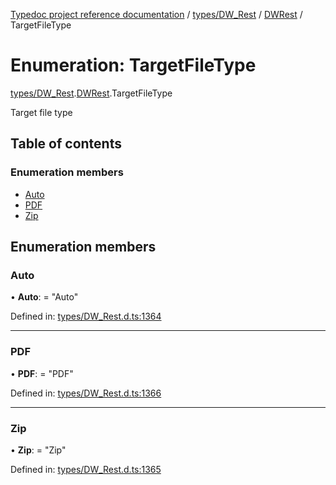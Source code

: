[Typedoc project reference documentation](../README.md) / [types/DW_Rest](../modules/types_dw_rest.md) / [DWRest](../modules/types_dw_rest.dwrest.md) / TargetFileType

# Enumeration: TargetFileType

[types/DW_Rest](../modules/types_dw_rest.md).[DWRest](../modules/types_dw_rest.dwrest.md).TargetFileType

Target file type

## Table of contents

### Enumeration members

- [Auto](types_dw_rest.dwrest.targetfiletype.md#auto)
- [PDF](types_dw_rest.dwrest.targetfiletype.md#pdf)
- [Zip](types_dw_rest.dwrest.targetfiletype.md#zip)

## Enumeration members

### Auto

• **Auto**: = "Auto"

Defined in: [types/DW_Rest.d.ts:1364](https://github.com/DocuWare/REST-Sample-TS/blob/6171aa8/src/types/DW_Rest.d.ts#L1364)

___

### PDF

• **PDF**: = "PDF"

Defined in: [types/DW_Rest.d.ts:1366](https://github.com/DocuWare/REST-Sample-TS/blob/6171aa8/src/types/DW_Rest.d.ts#L1366)

___

### Zip

• **Zip**: = "Zip"

Defined in: [types/DW_Rest.d.ts:1365](https://github.com/DocuWare/REST-Sample-TS/blob/6171aa8/src/types/DW_Rest.d.ts#L1365)
